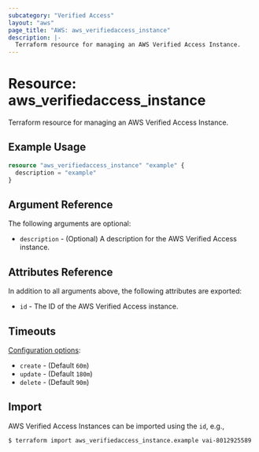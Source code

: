 ```yaml
---
subcategory: "Verified Access"
layout: "aws"
page_title: "AWS: aws_verifiedaccess_instance"
description: |-
  Terraform resource for managing an AWS Verified Access Instance.
---
```


# Resource: aws_verifiedaccess_instance

Terraform resource for managing an AWS Verified Access Instance.

## Example Usage

```terraform
resource "aws_verifiedaccess_instance" "example" {
  description = "example"
}
```

## Argument Reference

The following arguments are optional:

* `description` - (Optional) A description for the AWS Verified Access instance.

## Attributes Reference

In addition to all arguments above, the following attributes are exported:

* `id` - The ID of the AWS Verified Access instance.

## Timeouts

[Configuration options](https://developer.hashicorp.com/terraform/language/resources/syntax#operation-timeouts):

* `create` - (Default `60m`)
* `update` - (Default `180m`)
* `delete` - (Default `90m`)

## Import

AWS Verified Access Instances can be imported using the `id`, e.g.,

```
$ terraform import aws_verifiedaccess_instance.example vai-8012925589
```
